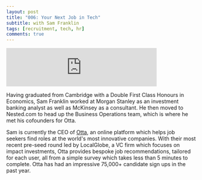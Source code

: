 ```yaml
---
layout: post
title: "006: Your Next Job in Tech"
subtitle: with Sam Franklin
tags: [recruitment, tech, hr]
comments: true
---
```


<iframe src="https://anchor.fm/herethefuture/embed/episodes/006-Your-Next-Job-in-Tech---Sam-Franklin-ele9fr" height="102px" width="400px" frameborder="0" scrolling="no"></iframe>

Having graduated from Cambridge with a Double First Class Honours in Economics, Sam Franklin worked at Morgan Stanley as an investment banking analyst as well as McKinsey as a consultant. He then moved to Nested.com to head up the Business Operations team, which is where he met his cofounders for Otta.

Sam is currently the CEO of [Otta](https://otta.com/), an online platform which helps job seekers find roles at the world's most innovative companies. With their most recent pre-seed round led by LocalGlobe, a VC firm which focuses on impact investments, Otta provides bespoke job recommendations, tailored for each user, all from a simple survey which takes less than 5 minutes to complete. Otta has had an impressive 75,000+ candidate sign ups in the past year.

